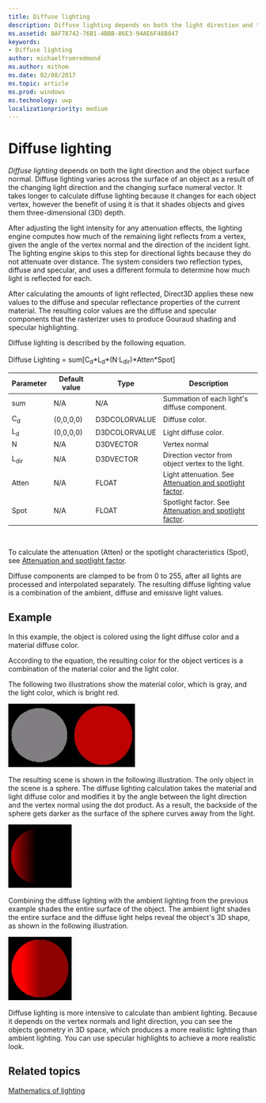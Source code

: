 ```yaml
---
title: Diffuse lighting
description: Diffuse lighting depends on both the light direction and the object surface normal.
ms.assetid: 8AF78742-76B1-4BBB-86E3-94AE6F48B847
keywords:
- Diffuse lighting
author: michaelfromredmond
ms.author: mithom
ms.date: 02/08/2017
ms.topic: article
ms.prod: windows
ms.technology: uwp
localizationpriority: medium
---
```


# Diffuse lighting


*Diffuse lighting* depends on both the light direction and the object surface normal. Diffuse lighting varies across the surface of an object as a result of the changing light direction and the changing surface numeral vector. It takes longer to calculate diffuse lighting because it changes for each object vertex, however the benefit of using it is that it shades objects and gives them three-dimensional (3D) depth.

After adjusting the light intensity for any attenuation effects, the lighting engine computes how much of the remaining light reflects from a vertex, given the angle of the vertex normal and the direction of the incident light. The lighting engine skips to this step for directional lights because they do not attenuate over distance. The system considers two reflection types, diffuse and specular, and uses a different formula to determine how much light is reflected for each.

After calculating the amounts of light reflected, Direct3D applies these new values to the diffuse and specular reflectance properties of the current material. The resulting color values are the diffuse and specular components that the rasterizer uses to produce Gouraud shading and specular highlighting.

Diffuse lighting is described by the following equation.

Diffuse Lighting = sum\[C<sub>d</sub>\*L<sub>d</sub>\*(N<sup>.</sup>L<sub>dir</sub>)\*Atten\*Spot\]

| Parameter       | Default value | Type          | Description                                                                                      |
|-----------------|---------------|---------------|--------------------------------------------------------------------------------------------------|
| sum             | N/A           | N/A           | Summation of each light's diffuse component.                                                     |
| C<sub>d</sub>   | (0,0,0,0)     | D3DCOLORVALUE | Diffuse color.                                                                                   |
| L<sub>d</sub>   | (0,0,0,0)     | D3DCOLORVALUE | Light diffuse color.                                                                             |
| N               | N/A           | D3DVECTOR     | Vertex normal                                                                                    |
| L<sub>dir</sub> | N/A           | D3DVECTOR     | Direction vector from object vertex to the light.                                                |
| Atten           | N/A           | FLOAT         | Light attenuation. See [Attenuation and spotlight factor](attenuation-and-spotlight-factor.md). |
| Spot            | N/A           | FLOAT         | Spotlight factor. See [Attenuation and spotlight factor](attenuation-and-spotlight-factor.md).  |

 

To calculate the attenuation (Atten) or the spotlight characteristics (Spot), see [Attenuation and spotlight factor](attenuation-and-spotlight-factor.md).

Diffuse components are clamped to be from 0 to 255, after all lights are processed and interpolated separately. The resulting diffuse lighting value is a combination of the ambient, diffuse and emissive light values.

## <span id="Example"></span><span id="example"></span><span id="EXAMPLE"></span>Example


In this example, the object is colored using the light diffuse color and a material diffuse color.

According to the equation, the resulting color for the object vertices is a combination of the material color and the light color.

The following two illustrations show the material color, which is gray, and the light color, which is bright red.

![illustration of a gray sphere](images/amb1.jpg)![illustration of a red sphere](images/lightred.jpg)

The resulting scene is shown in the following illustration. The only object in the scene is a sphere. The diffuse lighting calculation takes the material and light diffuse color and modifies it by the angle between the light direction and the vertex normal using the dot product. As a result, the backside of the sphere gets darker as the surface of the sphere curves away from the light.

![illustration of a sphere with diffuse lighting](images/lightd.jpg)

Combining the diffuse lighting with the ambient lighting from the previous example shades the entire surface of the object. The ambient light shades the entire surface and the diffuse light helps reveal the object's 3D shape, as shown in the following illustration.

![illustration of a sphere with diffuse lighting and ambient lighting](images/lightad.jpg)

Diffuse lighting is more intensive to calculate than ambient lighting. Because it depends on the vertex normals and light direction, you can see the objects geometry in 3D space, which produces a more realistic lighting than ambient lighting. You can use specular highlights to achieve a more realistic look.

## <span id="related-topics"></span>Related topics


[Mathematics of lighting](mathematics-of-lighting.md)

 

 





